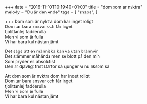 +++
date = "2016-11-10T10:19:40+01:00"
title = "dom som ar nyktra"
melody = "Du är den ende"
tags = [
  "snaps",
]

+++
Dom som är nyktra dom har inget roligt  
Dom tar bara ansvar och får inget  
tjolittanlej fadderulla  
Men vi som är fulla  
Vi har bara kul nästan jämt

Det sägs att en människa kan va utan brännvin  
Det stämmer måhända men se blott på den min  
Som pryder en absolutist  
Den är djävligt trist
Därför så sjunger vi nu liksom så

Att dom som är nyktra dom har inget roligt  
Dom tar bara ansvar och får inget  
tjolittanlej fadderulla  
Men vi som är fulla  
Vi har bara kul nästan jämt
